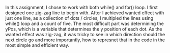 In this assignment, I chose to work with both while() and for() loop. I first designed one zig-zag line to begin with. After I achieved wanted effect with just one line, as a collection of dots / circles, I multipled the lines using while() loop and a count of five. The most difficult part was determining the yPos, which is a variable that determines the y position of each dot. As the wanted effect was zig-zag, it was tricky to see in which direction should the next circle go and more importantly, how to represnet that in the code in the most simple and efficient way. 
